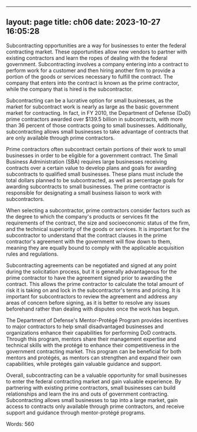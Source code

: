 
---
layout: page
title: ch06
date: 2023-10-27 16:05:28
---
Subcontracting opportunities are a way for businesses to enter the federal contracting market. These opportunities allow new vendors to partner with existing contractors and learn the ropes of dealing with the federal government. Subcontracting involves a company entering into a contract to perform work for a customer and then hiring another firm to provide a portion of the goods or services necessary to fulfill the contract. The company that enters into the contract is known as the prime contractor, while the company that is hired is the subcontractor.

Subcontracting can be a lucrative option for small businesses, as the market for subcontract work is nearly as large as the basic government market for contracting. In fact, in FY 2010, the Department of Defense (DoD) prime contractors awarded over $139.5 billion in subcontracts, with more than 36 percent of those contracts going to small businesses. Additionally, subcontracting allows small businesses to take advantage of contracts that are only available through prime contractors.

Prime contractors often subcontract certain portions of their work to small businesses in order to be eligible for a government contract. The Small Business Administration (SBA) requires large businesses receiving contracts over a certain value to develop plans and goals for awarding subcontracts to qualified small businesses. These plans must include the total dollars planned to be subcontracted, as well as percentage goals for awarding subcontracts to small businesses. The prime contractor is responsible for designating a small business liaison to work with subcontractors.

When selecting a subcontractor, prime contractors consider factors such as the degree to which the company's products or services fit the requirements of the contract, the size and socioeconomic status of the firm, and the technical superiority of the goods or services. It is important for the subcontractor to understand that the contract clauses in the prime contractor's agreement with the government will flow down to them, meaning they are equally bound to comply with the applicable acquisition rules and regulations.

Subcontracting agreements can be negotiated and signed at any point during the solicitation process, but it is generally advantageous for the prime contractor to have the agreement signed prior to awarding the contract. This allows the prime contractor to calculate the total amount of risk it is taking on and lock in the subcontractor's terms and pricing. It is important for subcontractors to review the agreement and address any areas of concern before signing, as it is better to resolve any issues beforehand rather than dealing with disputes once the work has begun.

The Department of Defense's Mentor-Protégé Program provides incentives to major contractors to help small disadvantaged businesses and organizations enhance their capabilities for performing DoD contracts. Through this program, mentors share their management expertise and technical skills with the protégé to enhance their competitiveness in the government contracting market. This program can be beneficial for both mentors and protégés, as mentors can strengthen and expand their own capabilities, while protégés gain valuable guidance and support.

Overall, subcontracting can be a valuable opportunity for small businesses to enter the federal contracting market and gain valuable experience. By partnering with existing prime contractors, small businesses can build relationships and learn the ins and outs of government contracting. Subcontracting allows small businesses to tap into a large market, gain access to contracts only available through prime contractors, and receive support and guidance through mentor-protégé programs.

Words: 560